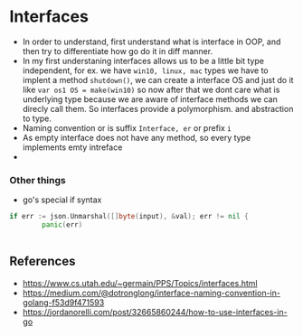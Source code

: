 # Interfaces

 - In order to understand, first understand what is interface in OOP, and then try to differentiate how go do it in diff manner.
- In my first understaning interfaces allows us to be a little bit type independent, for ex. we have `win10, linux, mac` types we have to implent a method `shutdown()`, we can create a interface OS and just do it like `var os1 OS = make(win10)` so now after that we dont care what is underlying type because we are aware of interface methods we can direcly call them. So interfaces provide a polymorphism. and abstraction to type.
- Naming convention or is suffix `Interface, er` or prefix `i`
- As empty interface does not have any method, so every type implements emty intreface
- 

### Other things
- go's special if syntax
```go
if err := json.Unmarshal([]byte(input), &val); err != nil {
        panic(err)
    
```
 ## References     
 - https://www.cs.utah.edu/~germain/PPS/Topics/interfaces.html
 - https://medium.com/@dotronglong/interface-naming-convention-in-golang-f53d9f471593
 - https://jordanorelli.com/post/32665860244/how-to-use-interfaces-in-go

